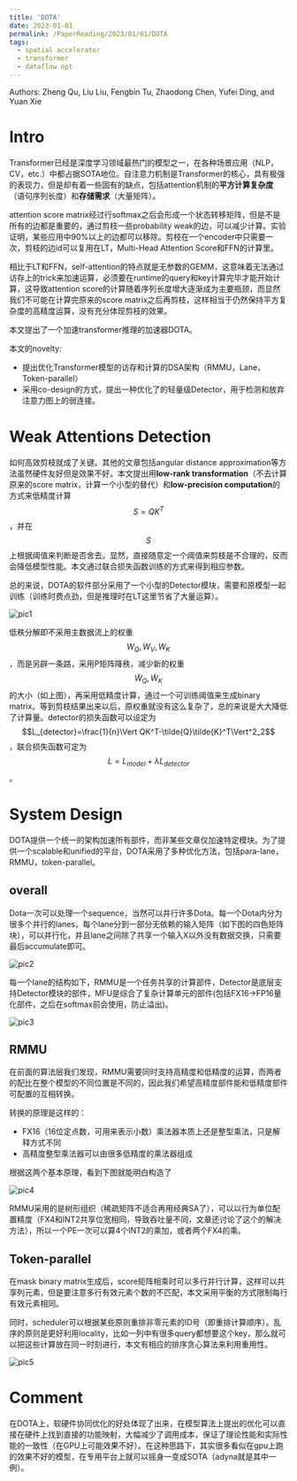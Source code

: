```yaml
---
title: 'DOTA'
date: 2023-01-01
permalink: /PaperReading/2023/01/01/DOTA
tags:
  - spatial accelerator
  - transformer
  - dataflow opt
---
```


Authors: Zheng Qu, Liu Liu, Fengbin Tu, Zhaodong Chen, Yufei Ding, and Yuan Xie



  

# Intro

Transformer已经是深度学习领域最热门的模型之一，在各种场景应用（NLP，CV，etc.）中都占据SOTA地位。自注意力机制是Transformer的核心，具有极强的表现力，但是却有着一些固有的缺点，包括attention机制的**平方计算复杂度**（语句序列长度）和**存储需求**（大量矩阵）。

attention score matrix经过行softmax之后会形成一个状态转移矩阵，但是不是所有的边都是重要的，通过剪枝一些probability weak的边，可以减少计算。实验证明，某些应用中90%以上的边都可以移除。剪枝在一个encoder中只需要一次，剪枝的边id可以复用在LT，Multi-Head Attention Score和FFN的计算里。

相比于LT和FFN，self-attention的特点就是无参数的GEMM，这意味着无法通过访存上的trick来加速运算，必须要在runtime的query和key计算完毕才能开始计算，这导致attention score的计算随着序列长度增大逐渐成为主要瓶颈，而显然我们不可能在计算完原来的score matrix之后再剪枝，这样相当于仍然保持平方复杂度的高精度运算，没有充分体现剪枝的效果。

本文提出了一个加速transformer推理的加速器DOTA。

本文的novelty:

* 提出优化Transformer模型的访存和计算的DSA架构（RMMU，Lane，Token-parallel）
* 采用co-design的方式，提出一种优化了的轻量级Detector，用于检测和放弃注意力图上的弱连接。

# Weak Attentions Detection

如何高效剪枝就成了关键。其他的文章包括angular distance approximation等方法虽然硬件友好但是效果不好。本文提出用**low-rank transformation**（不去计算原来的score matrix，计算一个小型的替代）和**low-precision computation**的方式来低精度计算 $$S=QK^T$$ ，并在 $$S$$ 上根据阈值来判断是否舍去。显然，直接随意定一个阈值来剪枝是不合理的，反而会降低模型性能。本文通过联合损失函数训练的方式来得到相应参数。

总的来说，DOTA的软件部分采用了一个小型的Detector模块，需要和原模型一起训练（训练时费点劲，但是推理时在LT这里节省了大量运算）。

![pic1](https://starkerfirst.github.io/YangbhPage/images/dota_detector.png)

低秩分解即不采用主数据流上的权重 $$W_Q, W_V, W_K$$ ，而是另辟一条路，采用P矩阵降秩，减少新的权重 $$\tilde{W}_Q, \tilde{W}_K$$ 的大小（如上图），再采用低精度计算，通过一个可训练阈值来生成binary matrix。等到剪枝结果出来以后，原权重就没有这么复杂了，总的来说是大大降低了计算量。detector的损失函数可以设定为 $$L_{detector}=\frac{1}{n}\Vert QK^T-\tilde{Q}\tilde{K}^T\Vert^2_2$$ ，联合损失函数可定为 $$L=L_{model}+\lambda L_{detector}$$ 。

# System Design

DOTA提供一个统一的架构加速所有部件，而非某些文章仅加速特定模块。为了提供一个scalable和unified的平台，DOTA采用了多种优化方法，包括para-lane，RMMU，token-parallel。

## overall

Dota一次可以处理一个sequence，当然可以并行许多Dota。每一个Dota内分为很多个并行的lanes，每个lane分到一部分无依赖的输入矩阵（如下图的四色矩阵块），可以并行化，并且lane之间除了共享一个输入X以外没有数据交换，只需要最后accumulate即可。

![pic2](https://starkerfirst.github.io/YangbhPage/images/dota_overall.png)

每一个lane的结构如下，RMMU是一个任务共享的计算部件，Detector是底层支持Detector模块的部件，MFU是综合了复杂计算单元的部件(包括FX16->FP16量化部件，之后在softmax前会使用，防止溢出)。

![pic3](https://starkerfirst.github.io/YangbhPage/images/dota_lane.png)

## RMMU

在前面的算法层我们发现，RMMU需要同时支持高精度和低精度的运算，而两者的配比在整个模型的不同位置是不同的，因此我们希望高精度部件能和低精度部件可配置的互相转换。

转换的原理是这样的：

* FX16（16位定点数，可用来表示小数）乘法器本质上还是整型乘法，只是解释方式不同
* 高精度整型乘法器可以由很多低精度的乘法器组成

根据这两个基本原理，看到下图就能明白构造了

![pic4](https://starkerfirst.github.io/YangbhPage/images/dota_rmmu.png)

RMMU采用的是树形组织（稀疏矩阵不适合再用经典SA了），可以以行为单位配置精度（FX4和INT2共享位宽相同，导致吞吐量不同，文章还讨论了这个的解决方法），所以一个PE一次可以算4个INT2的乘加，或者两个FX4的乘。

## Token-parallel

在mask binary matrix生成后，score矩阵相乘时可以多行并行计算，这样可以共享列元素，但是要注意多行有效元素个数的不匹配，本文采用平衡的方式限制每行有效元素相同。

同时，scheduler可以根据某些原则重排非零元素的ID号（即重排计算顺序）。乱序的原则是更好利用locality，比如一列中有很多query都想要这个key，那么就可以把这些计算放在同一时刻进行，本文有相应的排序贪心算法来利用重用性。

![pic5](https://starkerfirst.github.io/YangbhPage/images/dota_reorder.png)

# Comment

在DOTA上，软硬件协同优化的好处体现了出来，在模型算法上提出的优化可以直接在硬件上找到直接的功能映射，大幅减少了调用成本，保证了理论性能和实际性能的一致性（在GPU上可能效果不好）。在这种思路下，其实很多看似在gpu上跑的效果不好的模型，在专用平台上就可以摇身一变成SOTA（adyna就是其中一例）。



